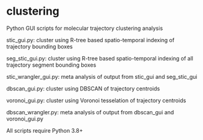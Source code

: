 # clustering
Python GUI scripts for molecular trajectory clustering analysis

stic_gui.py: cluster using R-tree based spatio-temporal indexing of trajectory bounding boxes

seg_stic_gui.py: cluster using R-tree based spatio-temporal indexing of all trajectory segment bounding boxes

stic_wrangler_gui.py: meta analysis of output from stic_gui and seg_stic_gui

dbscan_gui.py: cluster using DBSCAN of trajectory centroids

voronoi_gui.py: cluster using Voronoi tesselation of trajectory centroids

dbscan_wrangler.py: meta analysis of output from dbscan_gui and voronoi_gui.py

All scripts require Python 3.8+
